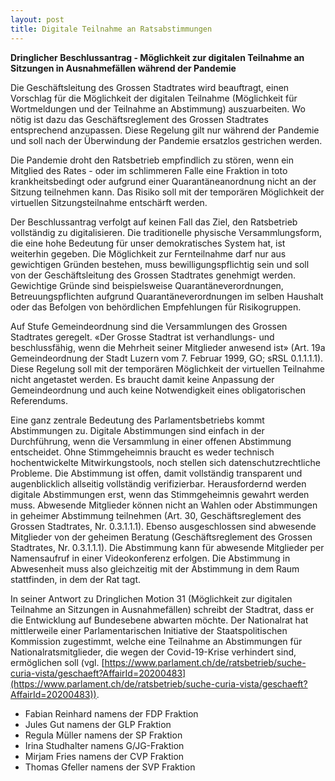 ```yaml
---
layout: post
title: Digitale Teilnahme an Ratsabstimmungen
---
```


**Dringlicher Beschlussantrag - Möglichkeit zur digitalen Teilnahme an Sitzungen in Ausnahmefällen während der Pandemie**

Die Geschäftsleitung des Grossen Stadtrates wird beauftragt, einen Vorschlag für die Möglichkeit der digitalen Teilnahme (Möglichkeit für Wortmeldungen und der Teilnahme an Abstimmung) auszuarbeiten. Wo nötig ist dazu das Geschäftsreglement des Grossen Stadtrates entsprechend anzupassen. Diese Regelung gilt nur während der Pandemie und soll nach der Überwindung der Pandemie ersatzlos gestrichen werden.

Die Pandemie droht den Ratsbetrieb empfindlich zu stören, wenn ein Mitglied des Rates - oder im schlimmeren Falle eine Fraktion in toto krankheitsbedingt oder aufgrund einer Quarantäneanordnung nicht an der Sitzung teilnehmen kann. Das Risiko soll mit der temporären Möglichkeit der virtuellen Sitzungsteilnahme entschärft werden.

Der Beschlussantrag verfolgt auf keinen Fall das Ziel, den Ratsbetrieb vollständig zu digitalisieren. Die traditionelle physische Versammlungsform, die eine hohe Bedeutung für unser demokratisches System hat, ist weiterhin gegeben. Die Möglichkeit zur Fernteilnahme darf nur aus gewichtigen Gründen bestehen, muss bewilligungspflichtig sein und soll von der Geschäftsleitung des Grossen Stadtrates genehmigt werden. Gewichtige Gründe sind beispielsweise Quarantäneverordnungen, Betreuungspflichten aufgrund Quarantäneverordnungen im selben Haushalt oder das Befolgen von behördlichen Empfehlungen für Risikogruppen.

Auf Stufe Gemeindeordnung sind die Versammlungen des Grossen Stadtrates geregelt. «Der Grosse Stadtrat ist verhandlungs- und beschlussfähig, wenn die Mehrheit seiner Mitglieder anwesend ist» (Art. 19a Gemeindeordnung der Stadt Luzern vom 7. Februar 1999, GO; sRSL 0.1.1.1.1). Diese Regelung soll mit der temporären Möglichkeit der virtuellen Teilnahme nicht angetastet werden. Es braucht damit keine Anpassung der Gemeindeordnung und auch keine Notwendigkeit eines obligatorischen Referendums.

Eine ganz zentrale Bedeutung des Parlamentsbetriebs kommt Abstimmungen zu. Digitale Abstimmungen sind einfach in der Durchführung, wenn die Versammlung in einer offenen Abstimmung entscheidet. Ohne Stimmgeheimnis braucht es weder technisch hochentwickelte Mitwirkungstools, noch stellen sich datenschutzrechtliche Probleme. Die Abstimmung ist offen, damit vollständig transparent und augenblicklich allseitig vollständig verifizierbar. Herausfordernd werden digitale Abstimmungen erst, wenn das Stimmgeheimnis gewahrt werden muss. Abwesende Mitglieder können nicht an Wahlen oder Abstimmungen in geheimer Abstimmung teilnehmen (Art. 30, Geschäftsreglement des Grossen Stadtrates, Nr. 0.3.1.1.1). Ebenso ausgeschlossen sind abwesende Mitglieder von der geheimen Beratung (Geschäftsreglement des Grossen Stadtrates, Nr. 0.3.1.1.1). Die Abstimmung kann für abwesende Mitglieder per Namensaufruf in einer Videokonferenz erfolgen. Die Abstimmung in Abwesenheit muss also gleichzeitig mit der Abstimmung in dem Raum stattfinden, in dem der Rat tagt.

In seiner Antwort zu Dringlichen Motion 31 (Möglichkeit zur digitalen Teilnahme an Sitzungen in Ausnahmefällen) schreibt der Stadtrat, dass er die Entwicklung auf Bundesebene abwarten möchte. Der Nationalrat hat mittlerweile einer Parlamentarischen Initiative der Staatspolitischen Kommission zugestimmt, welche eine Teilnahme an Abstimmungen für Nationalratsmitglieder, die wegen der Covid-19-Krise verhindert sind, ermöglichen soll (vgl. [https://www.parlament.ch/de/ratsbetrieb/suche-curia-vista/geschaeft?AffairId=20200483](https://www.parlament.ch/de/ratsbetrieb/suche-curia-vista/geschaeft?AffairId=20200483)).

- Fabian Reinhard namens der FDP Fraktion
- Jules Gut namens der GLP Fraktion
- Regula Müller namens der SP Fraktion
- Irina Studhalter namens G/JG-Fraktion
- Mirjam Fries namens der CVP Fraktion
- Thomas Gfeller namens der SVP Fraktion  
